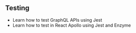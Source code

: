 ## Testing

* Learn how to test GraphQL APIs using Jest
* Learn how to test in React Apollo using Jest and Enzyme